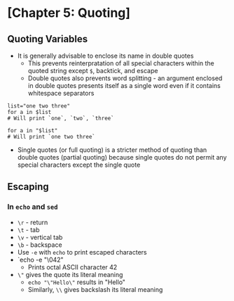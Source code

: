 # [Chapter 5: Quoting]

## Quoting Variables

* It is generally advisable to enclose its name in double quotes
  * This prevents reinterpratation of all special characters within the quoted string except `$`, backtick, and escape
  * Double quotes also prevents word splitting - an argument enclosed in double quotes presents itself as a single word even if it contains whitespace separators

```
list="one two three"
for a in $list
# Will print `one`, `two`, `three`

for a in "$list"
# Will print `one two three`
```

* Single quotes (or full quoting) is a stricter method of quoting than double quotes (partial quoting) because single quotes do not permit any special characters except the single quote


## Escaping

### In `echo` and `sed`

* `\r` - return
* `\t` - tab
* `\v` - vertical tab
* `\b` - backspace
* Use `-e` with `echo` to print escaped characters
* `echo -e "\042"
  * Prints octal ASCII character 42
* `\"` gives the quote its literal meaning
  * `echo "\"Hello\"` results in "Hello"
  * Similarly, `\\` gives backslash its literal meaning
